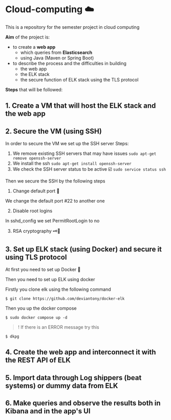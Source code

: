# Cloud-computing ☁️
This is a repository for the semester project in cloud computing

**Aim** of the project is:
- to create a **web app** 
  - which queries from **Elasticsearch**
  - using Java (Maven or Spring Boot)
- to describe the process and the difficulties in building
  - the web app
  - the ELK stack
  - the secure function of ELK stack using the TLS protocol

**Steps** that will be followed:
## 1. Create a VM that will host the ELK stack and the web app


## 2. Secure the VM (using SSH)
In order to secure the VM we set up the SSH server
Steps:
1. We remove existing SSH servers that may have issues
`sudo apt-get remove openssh-server`
2. We install the ssh 
`sudo apt-get install openssh-server`
3. We check the SSH server status to be active ☑️
`sudo service status ssh`

Then we secure the SSH by the following steps
1. Change default port 🚪

We change the default port #22 to another one

2. Disable root logins 

In sshd_config we set PermitRootLogin to no

3. RSA cryptography 🗝🔑

## 3. Set up ELK stack (using Docker) and secure it using TLS protocol

At first you need to set up Docker 🐳

Then you need to set up ELK using docker


Firstly you clone elk using the following command

`$ git clone https://github.com/deviantony/docker-elk `


Then you up the docker compose

`$ sudo docker compose up -d`

> ! If there is an ERROR message try this

`$ dkpg`


## 4. Create the web app and interconnect it with the REST API of ELK
## 5. Import data through Log shippers (beat systems) or dummy data from ELK
## 6. Make queries and observe the results both in Kibana and in the app's UI
